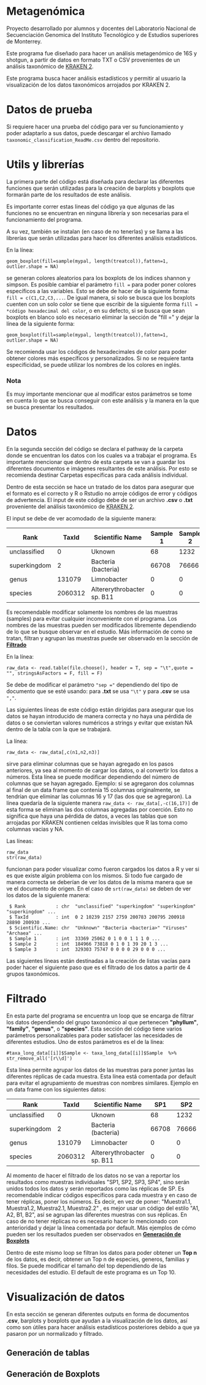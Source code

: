 # Metagenómica 
Proyecto desarrollado por alumnos y docentes del Laboratorio Nacional de Secuenciación Genomica del Instituto Tecnológico y de Estudios superiores de Monterrey.

Este programa fue diseñado para hacer un análisis metagenómico de 16S y shotgun, a partir de datos en formato TXT o CSV provenientes de un análisis taxonómico de [KRAKEN 2](https://github.com/DerrickWood/kraken2.).

Este programa busca hacer análisis estadísticos y permitir al usuario la visualización de los datos taxonómicos arrojados por KRAKEN 2. 

# Datos de prueba 

Si requiere hacer una prueba del código para ver su funcionamiento y poder adaptarlo a sus datos, puede descargar el archivo llamado `taxonomic_classification_ReadMe.csv` dentro del repositorio. 

# Utils y librerías 
La primera parte del código está diseñada para declarar las diferentes funciones que serán utilizadas para la creación de barplots y boxplots que formarán parte de los resultados de este análisis.

Es importante correr estas lineas del código ya que algunas de las funciones no se encuentran en ninguna librería y son necesarias para el funcionamiento del programa.

A su vez, también se instalan (en caso de no tenerlas) y se llama a las librerías que serán utilizadas para hacer los diferentes análisis estadísticos.  

En la línea:
```Rscript
geom_boxplot(fill=sample(mypal, length(treatcol)),fatten=1, outlier.shape = NA)
```
se generan colores aleatorios para los boxplots de los indices shannon y simpson. Es posible cambiar el parámetro `fill =` para poder poner colores específicos a las variables. Esto se debe de hacer de la siguiente forma: `fill = c(C1,C2,C3,...`. De igual manera, si solo se busca que los boxplots cuenten con un solo color se tiene que escribir de la siguiente forma `fill = *código hexadecimal del color`, o en su defecto, si se busca que sean boxplots en blanco solo es necesario eliminar la sección de "fill =" y dejar la línea de la siguiente forma:

```Rscript
geom_boxplot(fill=sample(mypal, length(treatcol)),fatten=1, outlier.shape = NA)
```

Se recomienda usar los códigos de hexadecimales de color para poder obtener colores más específicos y personalizados. Si no se requiere tanta especificidad, se puede utilizar los nombres de los colores en inglés. 
### Nota 
Es muy importante mencionar que al modificar estos parámetros se tome en cuenta lo que se busca conseguir con este análisis y la manera en la que se busca presentar los resultados.  

# Datos
En la segunda sección del código se declara el pathway de la carpeta donde se encuentran los datos con los cuales va a trabajar el programa. Es importante mencionar que dentro de esta carpeta se van a guardar los diferentes documentos e imágenes resultantes de este análisis. Por esto se recomienda destinar Carpetas específicas para cada análisis indívidual. 

Dentro de esta sección se hace un tratado de los datos para asegurar que el formato es el correcto y R o Rstudio no arroje códigos de error y códigos de advertencia. El input de este código debe de ser un archivo **.csv** o **.txt** proveniente del análisis taxonómico de [KRAKEN 2](https://github.com/DerrickWood/kraken2.). 

El input se debe de ver acomodado de la siguiente manera: 


| Rank | TaxId | Scientific Name | Sample 1 | Sample 2 | Sample 3 | 
| --- | --- | --- | --- | --- | --- |
| unclassified  | 0 | Uknown | 68 | 1232 | 1696 |
| superkingdom | 2 | Bacteria (bacteria) | 66708 | 76666 | 64937 | 
| genus | 131079 | Limnobacter| 0 | 0 | 0 |
| species | 2060312 | Altererythrobacter sp. B11 | 0 | 0 | 2 |

Es recomendable modificar solamente los nombres de las muestras (samples) para evitar cualquier inconveniente con el programa. Los nombres de las muestras pueden ser modificados libremente dependiendo de lo que se busque observar en el estudio. Más información de como se tratan, filtran y agrupan las muestras puede ser observado en la sección de [**Filtrado**](#Filtrado)
  
En la línea:
```Rscript
raw_data <- read.table(file.choose(), header = T, sep = "\t",quote = "", stringsAsFactors = F, fill = F)
```

Se debe de modificar el parámetro `"sep ="` dependiendo del tipo de documento que se esté usando: para **.txt** se usa `"\t"` y para **.csv** se usa `","`.

Las siguientes líneas de este código están dirigidas para asegurar que los datos se hayan introducido de manera correcta y no haya una pérdida de datos o se conviertan valores numéricos a strings y evitar que existan NA dentro de la tabla con la que se trabajará. 

La línea: 
```Rscript
raw_data <- raw_data[,c(n1,n2,n3)]
```
sirve para eliminar columnas que se hayan agregado en los pasos anteriores, ya sea al momento de cargar los datos, o al convertir los datos a números. Esta línea se puede modificar dependiendo del número de columnas que se hayan agregado. Ejemplo: si se agregaron dos columnas al final de un data frame que contenía 15 columnas originalmente, se tendrían que eliminar las columnas 16 y 17 (las dos que se agregaron). La línea quedaría de la siguiente manera `raw_data <- raw_data[,-c(16,17)]` de esta forma se eliminan las dos columnas agregadas por coerción. Esto no significa que haya una pérdida de datos, a veces las tablas que son arrojadas por KRAKEN contienen celdas invisibles que R las toma como columnas vacias y NA. 

Las líneas:
  
```Rscript
raw_data
str(raw_data)
```

funcionan para poder visualizar como fueron cargados los datos a R y ver si es que existe algún problema con los mismos. Si todo fue cargado de manera correcta se deberían de ver los datos de la misma manera que se ve el documento de origen. En el caso de `srt(raw_data)` se deben de ver los datos de la siguiente manera: 
            
```
 $ Rank           : chr  "unclassified" "superkingdom" "superkingdom" "superkingdom" ...
 $ TaxId          : int  0 2 10239 2157 2759 200783 200795 200918 28890 200930 ...
 $ Scientific.Name: chr  "Unknown" "Bacteria <bacteria>" "Viruses" "Archaea" ...
 $ Sample 1       : int  33369 25062 0 1 0 0 1 1 1 0 ...
 $ Sample 2       : int  184966 73818 0 1 0 1 39 20 1 3 ...
 $ Sample 3       : int  329303 75747 0 0 0 0 29 0 0 0 ...
```
Las siguientes líneas están destinadas a la creación de listas vacías para poder hacer el siguiente paso que es el filtrado de los datos a partir de 4 grupos taxonómicos. 
            
# Filtrado

En esta parte del programa se encuentra un loop que se encarga de filtrar los datos dependiendo del grupo taxonómico al que pertenecen **"phyllum"**, **"family"**, **"genus"**, o **"species"**. Esta sección del código tiene varios parámetros personalizables para poder satisfacer las necesidades de diferentes estudios. Uno de estos parámetros es el de la línea: 

```Rscript
#taxa_long_data[[i]]$Sample <- taxa_long_data[[i]]$Sample  %>% str_remove_all('[r\\d]') 
```
Esta línea permite agrupar los datos de las muestras para poner juntas las diferentes réplicas de cada muestra. Esta línea está comentada por default para evitar el agrupamiento de muestras con nombres similares. Ejemplo en un data frame con los siguientes datos: 

| Rank | TaxId | Scientific Name | SP1 | SP2 | SP3 | SP4
| --- | --- | --- | --- | --- | --- | --- |
| unclassified | 0 | Uknown | 68 | 1232 | 1696 | 22013 |
| superkingdom | 2 | Bacteria (bacteria) | 66708 | 76666 | 64937 | 25496 |
| genus | 131079 | Limnobacter| 0 | 0 | 0 | 90 |
| species | 2060312 | Altererythrobacter sp. B11 | 0 | 0 | 2 | 10 |

Al momento de hacer el filtrado de los datos no se van a reportar los resultados como muestras individuales "SP1, SP2, SP3, SP4", sino serán unidos todos los datos y serán reportados como las réplicas de SP. Es recomendable indicar códigos específicos para cada muestra y en caso de tener réplicas, poner los números. Es decir, en vez de poner: "Muestra1.1, Muestra1.2, Muestra2.1, Muestra2.2" , es mejor usar un código del estilo "A1, A2, B1, B2", así se agrupan las diferentes muestras con sus réplicas. En caso de no tener réplicas no es necesario hacer lo mencionado con anterioridad y dejar la línea comentada por default. Más ejemplos de cómo pueden ser los resultados pueden ser observados en [**Generación de Boxplots**](##Generación-de-Boxplots)


Dentro de este mismo loop se filtran los datos para poder obtener un **Top n** de los datos, es decir, obtener un Top n de especies, generos, familias y filos. Se puede modificar el tamaño del top dependiendo de las necesidades del estudio. El default de este programa es un Top 10. 

# Visualización de datos 

En esta sección se generan diferentes outputs en forma de documentos **.csv**, barplots y boxplots que ayudan a la visualización de los datos, así como son útiles para hacer análisis estadísticos posteriores debido a que ya pasaron por un normalizado y filtrado. 
## Generación de tablas 
## Generación de Boxplots 

